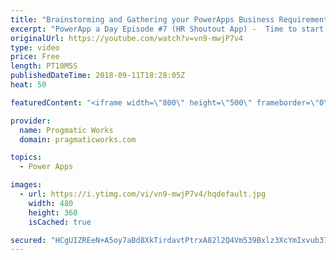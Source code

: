 ```yaml
---
title: "Brainstorming and Gathering your PowerApps Business Requirements"
excerpt: "PowerApp a Day Episode #7 (HR Shoutout App) -  Time to start up a new PowerApps application. In this live session, you'll watch a real brainstorming session while we build the application on the whiteboard and in mockup software Balsamiq.  Power App and Power Platform Training : https://pragmaticworks.com/training/on-demand-training"
originalUrl: https://youtube.com/watch?v=vn9-mwjP7v4
type: video
price: Free
length: PT10M5S
publishedDateTime: 2018-09-11T18:28:05Z
heat: 50

featuredContent: "<iframe width=\"800\" height=\"500\" frameborder=\"0\" src=\"https://www.youtube.com/embed/vn9-mwjP7v4\" allow=\"accelerometer; autoplay; encrypted-media; gyroscope; picture-in-picture\" allowfullscreen></iframe>"

provider:
  name: Progmatic Works
  domain: pragmaticworks.com

topics:
  - Power Apps

images:
  - url: https://i.ytimg.com/vi/vn9-mwjP7v4/hqdefault.jpg
    width: 480
    height: 360
    isCached: true

secured: "HCgUIZREeN+A5oy7aBd8XkTirdavtPtrxA82l2Q4Vm539Bxlz3XcYmIxvub37LsCPdlCYpfXSXAa19IAUdt+eMeLYsmwnm9m/oAvdScAl2PwZvXiq/IWYWMs1tR2J7XPZeydvxNKlAdj0lJJaazeVwX3A+QpCWuHrhycWcteCQTW85p9/h04V8xR7a4/Sfgrp+RX2sM9VnQvjWIo1mj+wZIzOTm9thYRbiexjb9xYNvaXfxH1bjbMiD9cujNnMuXIbS908lm60Sv3VLPfSolmCENvXq4FFMB+uj3WZAv/HsXhwchzTsX1NAQUF7sYHg6H90FSVOQI2jcSaHgXW9PcFa/uiy1wyrqqbvDjFH8lOJaW8MZMPujzxguXYWAgsTBqmO4j5stOrRQe4vx4rW9CVkpVVQ4MA4x5tuk3uH7gJc=;2djIZetdHbGi31IMZ5eHjQ=="
---
```


